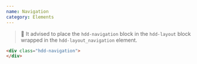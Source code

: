 ```yaml
---
name: Navigation
category: Elements
---
```


> 🚧 It advised to place the `hdd-navigation` block in the `hdd-layout` block wrapped in the `hdd-layout_navigation` element.

```html
<div class="hdd-navigation">
</div>
```